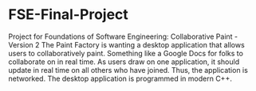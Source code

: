 # FSE-Final-Project
Project for Foundations of Software Engineering:
Collaborative Paint - Version 2
The Paint Factory is wanting a desktop application that allows users to collaboratively paint. Something like a Google Docs for folks to collaborate on in real time. As users draw on one application, it should update in real time on all others who have joined. Thus, the application is networked.
The desktop application is programmed in modern C++.
